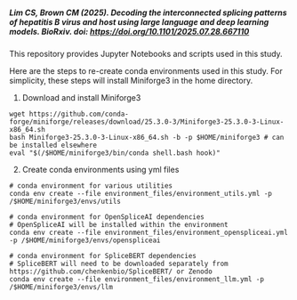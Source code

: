 ##### Lim CS, Brown CM (2025). Decoding the interconnected splicing patterns of hepatitis B virus and host using large language and deep learning models. BioRxiv. doi: https://doi.org/10.1101/2025.07.28.667110

This repository provides Jupyter Notebooks and scripts used in this study.

Here are the steps to re-create conda environments used in this study. For simplicity, these steps will install Miniforge3 in the home directory.
1. Download and install Miniforge3
```
wget https://github.com/conda-forge/miniforge/releases/download/25.3.0-3/Miniforge3-25.3.0-3-Linux-x86_64.sh
bash Miniforge3-25.3.0-3-Linux-x86_64.sh -b -p $HOME/miniforge3 # can be installed elsewhere
eval "$(/$HOME/miniforge3/bin/conda shell.bash hook)"
```
2. Create conda environments using yml files
```
# conda environment for various utilities
conda env create --file environment_files/environment_utils.yml -p /$HOME/miniforge3/envs/utils

# conda environment for OpenSpliceAI dependencies
# OpenSpliceAI will be installed within the environment
conda env create --file environment_files/environment_openspliceai.yml -p /$HOME/miniforge3/envs/openspliceai

# conda environment for SpliceBERT dependencies
# SpliceBERT will need to be downloaded separately from https://github.com/chenkenbio/SpliceBERT/ or Zenodo
conda env create --file environment_files/environment_llm.yml -p /$HOME/miniforge3/envs/llm
```


